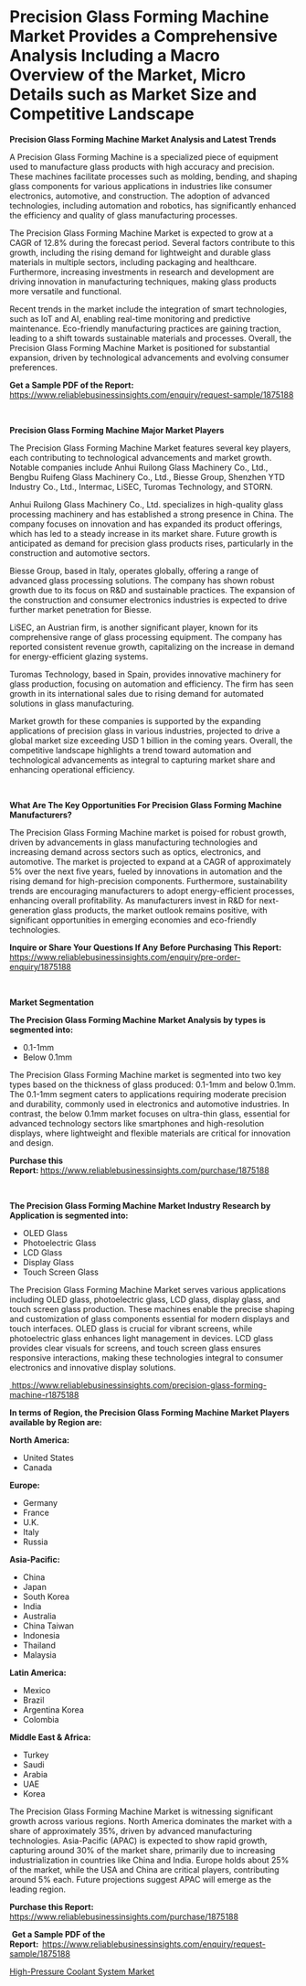 <p><h1>Precision Glass Forming Machine Market Provides a Comprehensive Analysis Including a Macro Overview of the Market, Micro Details such as Market Size and Competitive Landscape</h1></p><p><strong>Precision Glass Forming Machine Market Analysis and Latest Trends</strong></p>
<p><p>A Precision Glass Forming Machine is a specialized piece of equipment used to manufacture glass products with high accuracy and precision. These machines facilitate processes such as molding, bending, and shaping glass components for various applications in industries like consumer electronics, automotive, and construction. The adoption of advanced technologies, including automation and robotics, has significantly enhanced the efficiency and quality of glass manufacturing processes.</p><p>The Precision Glass Forming Machine Market is expected to grow at a CAGR of 12.8% during the forecast period. Several factors contribute to this growth, including the rising demand for lightweight and durable glass materials in multiple sectors, including packaging and healthcare. Furthermore, increasing investments in research and development are driving innovation in manufacturing techniques, making glass products more versatile and functional.</p><p>Recent trends in the market include the integration of smart technologies, such as IoT and AI, enabling real-time monitoring and predictive maintenance. Eco-friendly manufacturing practices are gaining traction, leading to a shift towards sustainable materials and processes. Overall, the Precision Glass Forming Machine Market is positioned for substantial expansion, driven by technological advancements and evolving consumer preferences.</p></p>
<p><strong>Get a Sample PDF of the Report:&nbsp;</strong> <a href="https://www.reliablebusinessinsights.com/enquiry/request-sample/1875188?utm_campaign=1720&utm_medium=2&utm_source=Github&utm_content=ia&utm_term=28022025&utm_id=precision-glass-forming-machine">https://www.reliablebusinessinsights.com/enquiry/request-sample/1875188</a></p>
<p>&nbsp;</p>
<p><strong>Precision Glass Forming Machine Major Market Players</strong></p>
<p><p>The Precision Glass Forming Machine Market features several key players, each contributing to technological advancements and market growth. Notable companies include Anhui Ruilong Glass Machinery Co., Ltd., Bengbu Ruifeng Glass Machinery Co., Ltd., Biesse Group, Shenzhen YTD Industry Co., Ltd., Intermac, LiSEC, Turomas Technology, and STORN.</p><p>Anhui Ruilong Glass Machinery Co., Ltd. specializes in high-quality glass processing machinery and has established a strong presence in China. The company focuses on innovation and has expanded its product offerings, which has led to a steady increase in its market share. Future growth is anticipated as demand for precision glass products rises, particularly in the construction and automotive sectors.</p><p>Biesse Group, based in Italy, operates globally, offering a range of advanced glass processing solutions. The company has shown robust growth due to its focus on R&D and sustainable practices. The expansion of the construction and consumer electronics industries is expected to drive further market penetration for Biesse.</p><p>LiSEC, an Austrian firm, is another significant player, known for its comprehensive range of glass processing equipment. The company has reported consistent revenue growth, capitalizing on the increase in demand for energy-efficient glazing systems.</p><p>Turomas Technology, based in Spain, provides innovative machinery for glass production, focusing on automation and efficiency. The firm has seen growth in its international sales due to rising demand for automated solutions in glass manufacturing.</p><p>Market growth for these companies is supported by the expanding applications of precision glass in various industries, projected to drive a global market size exceeding USD 1 billion in the coming years. Overall, the competitive landscape highlights a trend toward automation and technological advancements as integral to capturing market share and enhancing operational efficiency.</p></p>
<p>&nbsp;</p>
<p><strong>What Are The Key Opportunities For Precision Glass Forming Machine Manufacturers?</strong></p>
<p><p>The Precision Glass Forming Machine market is poised for robust growth, driven by advancements in glass manufacturing technologies and increasing demand across sectors such as optics, electronics, and automotive. The market is projected to expand at a CAGR of approximately 5% over the next five years, fueled by innovations in automation and the rising demand for high-precision components. Furthermore, sustainability trends are encouraging manufacturers to adopt energy-efficient processes, enhancing overall profitability. As manufacturers invest in R&D for next-generation glass products, the market outlook remains positive, with significant opportunities in emerging economies and eco-friendly technologies.</p></p>
<p><strong>Inquire or Share Your Questions If Any Before Purchasing This Report:</strong> <a href="https://www.reliablebusinessinsights.com/enquiry/pre-order-enquiry/1875188?utm_campaign=1720&utm_medium=2&utm_source=Github&utm_content=ia&utm_term=28022025&utm_id=precision-glass-forming-machine">https://www.reliablebusinessinsights.com/enquiry/pre-order-enquiry/1875188</a></p>
<p>&nbsp;</p>
<p><strong>Market Segmentation</strong></p>
<p><strong>The Precision Glass Forming Machine Market Analysis by types is segmented into:</strong></p>
<p><ul><li>0.1-1mm</li><li>Below 0.1mm</li></ul></p>
<p><p>The Precision Glass Forming Machine market is segmented into two key types based on the thickness of glass produced: 0.1-1mm and below 0.1mm. The 0.1-1mm segment caters to applications requiring moderate precision and durability, commonly used in electronics and automotive industries. In contrast, the below 0.1mm market focuses on ultra-thin glass, essential for advanced technology sectors like smartphones and high-resolution displays, where lightweight and flexible materials are critical for innovation and design.</p></p>
<p><strong>Purchase this Report:&nbsp;</strong><a href="https://www.reliablebusinessinsights.com/purchase/1875188?utm_campaign=1720&utm_medium=2&utm_source=Github&utm_content=ia&utm_term=28022025&utm_id=precision-glass-forming-machine">https://www.reliablebusinessinsights.com/purchase/1875188</a></p>
<p>&nbsp;</p>
<p><strong>The Precision Glass Forming Machine Market Industry Research by Application is segmented into:</strong></p>
<p><ul><li>OLED Glass</li><li>Photoelectric Glass</li><li>LCD Glass</li><li>Display Glass</li><li>Touch Screen Glass</li></ul></p>
<p><p>The Precision Glass Forming Machine Market serves various applications including OLED glass, photoelectric glass, LCD glass, display glass, and touch screen glass production. These machines enable the precise shaping and customization of glass components essential for modern displays and touch interfaces. OLED glass is crucial for vibrant screens, while photoelectric glass enhances light management in devices. LCD glass provides clear visuals for screens, and touch screen glass ensures responsive interactions, making these technologies integral to consumer electronics and innovative display solutions.</p></p>
<p><a href="https://www.reliablebusinessinsights.com/precision-glass-forming-machine-r1875188?utm_campaign=1720&utm_medium=2&utm_source=Github&utm_content=ia&utm_term=28022025&utm_id=precision-glass-forming-machine">&nbsp;https://www.reliablebusinessinsights.com/precision-glass-forming-machine-r1875188</a></p>
<p><strong>In terms of Region, the Precision Glass Forming Machine Market Players available by Region are:</strong></p>
<p>
    <p> <strong> North America: </strong>
        <ul>
            <li>United States</li>
            <li>Canada</li>
        </ul>
        </p> 
    <p> <strong> Europe: </strong>
        <ul>
            <li>Germany</li>
            <li>France</li>
            <li>U.K.</li>
            <li>Italy</li>
            <li>Russia</li>
        </ul>
        </p> 
    <p> <strong> Asia-Pacific: </strong>
        <ul>
            <li>China</li>
            <li>Japan</li>
            <li>South Korea</li>
            <li>India</li>
            <li>Australia</li>
            <li>China Taiwan</li>
            <li>Indonesia</li>
            <li>Thailand</li>
            <li>Malaysia</li>
        </ul>
        </p> 
    <p> <strong> Latin America: </strong>
        <ul>
            <li>Mexico</li>
            <li>Brazil</li>
            <li>Argentina Korea</li>
            <li>Colombia</li>
        </ul>
        </p> 
    <p> <strong> Middle East & Africa: </strong>
        <ul>
            <li>Turkey</li>
            <li>Saudi</li>
            <li>Arabia</li>
            <li>UAE</li>
            <li>Korea</li>
        </ul>
    </p>
    </p>
<p><p>The Precision Glass Forming Machine Market is witnessing significant growth across various regions. North America dominates the market with a share of approximately 35%, driven by advanced manufacturing technologies. Asia-Pacific (APAC) is expected to show rapid growth, capturing around 30% of the market share, primarily due to increasing industrialization in countries like China and India. Europe holds about 25% of the market, while the USA and China are critical players, contributing around 5% each. Future projections suggest APAC will emerge as the leading region.</p></p>
<p><strong>Purchase this Report: </strong><a href="https://www.reliablebusinessinsights.com/purchase/1875188?utm_campaign=1720&utm_medium=2&utm_source=Github&utm_content=ia&utm_term=28022025&utm_id=precision-glass-forming-machine">https://www.reliablebusinessinsights.com/purchase/1875188</a></p>
<p>&nbsp;<strong>Get a Sample PDF of the Report:&nbsp;&nbsp;</strong><a href="https://www.reliablebusinessinsights.com/enquiry/request-sample/1875188?utm_campaign=1720&utm_medium=2&utm_source=Github&utm_content=ia&utm_term=28022025&utm_id=precision-glass-forming-machine">https://www.reliablebusinessinsights.com/enquiry/request-sample/1875188</a></p>
<p><strong></strong></p>
<p><p><a href="https://github.com/mehakmiamid1/Market-Research-Report-List-1/blob/main/high-pressure-coolant-system-market.md?utm_campaign=1720&utm_medium=2&utm_source=Github&utm_content=ia&utm_term=28022025&utm_id=precision-glass-forming-machine">High-Pressure Coolant System Market</a></p></p>